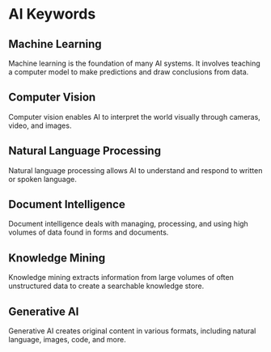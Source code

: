 # AI Keywords

## Machine Learning

Machine learning is the foundation of many AI systems. It involves teaching a computer model to make predictions and draw conclusions from data.

## Computer Vision

Computer vision enables AI to interpret the world visually through cameras, video, and images.

## Natural Language Processing

Natural language processing allows AI to understand and respond to written or spoken language.

## Document Intelligence

Document intelligence deals with managing, processing, and using high volumes of data found in forms and documents.

## Knowledge Mining

Knowledge mining extracts information from large volumes of often unstructured data to create a searchable knowledge store.

## Generative AI

Generative AI creates original content in various formats, including natural language, images, code, and more.
